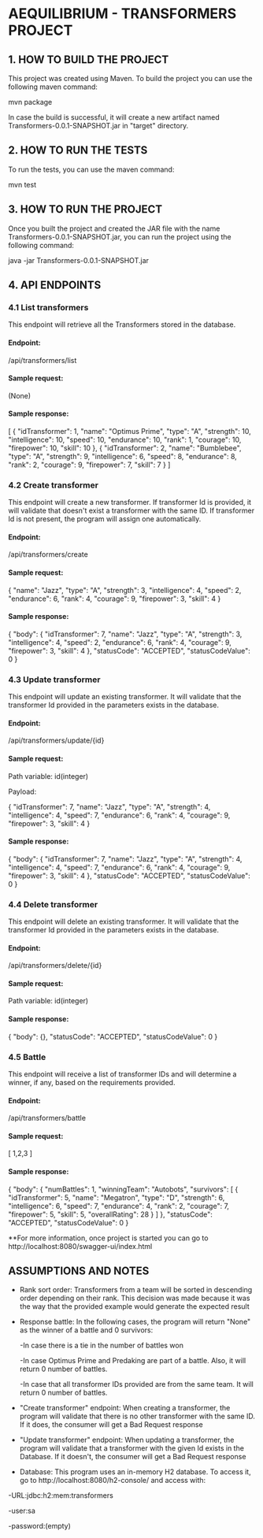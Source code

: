 # AEQUILIBRIUM - TRANSFORMERS PROJECT


## 1. HOW TO BUILD THE PROJECT

This project was created using Maven.
To build the project you can use the following maven command:

mvn package

In case the build is successful, it will create a new artifact named Transformers-0.0.1-SNAPSHOT.jar in "target" directory.


## 2. HOW TO RUN THE TESTS

To run the tests, you can use the maven command:

mvn test


## 3. HOW TO RUN THE PROJECT

Once you built the project and created the JAR file with the name Transformers-0.0.1-SNAPSHOT.jar, you can run the project using the following command:

java -jar Transformers-0.0.1-SNAPSHOT.jar


## 4. API ENDPOINTS

### 4.1 List transformers

This endpoint will retrieve all the Transformers stored in the database.

#### Endpoint:

/api/transformers/list


#### Sample request:

(None)


#### Sample response:

[
    {
        "idTransformer": 1,
        "name": "Optimus Prime",
        "type": "A",
        "strength": 10,
        "intelligence": 10,
        "speed": 10,
        "endurance": 10,
        "rank": 1,
        "courage": 10,
        "firepower": 10,
        "skill": 10
    },
    {
        "idTransformer": 2,
        "name": "Bumblebee",
        "type": "A",
        "strength": 9,
        "intelligence": 6,
        "speed": 8,
        "endurance": 8,
        "rank": 2,
        "courage": 9,
        "firepower": 7,
        "skill": 7
    }
]

### 4.2 Create transformer

This endpoint will create a new transformer. If transformer Id is provided, it will validate that doesn't exist a transformer with the same ID. If transformer Id is not present, the program will assign one automatically.

#### Endpoint:

/api/transformers/create


#### Sample request:

{
    "name": "Jazz",
    "type": "A",
    "strength": 3,
    "intelligence": 4,
    "speed": 2,
    "endurance": 6,
    "rank": 4,
    "courage": 9,
    "firepower": 3,
    "skill": 4
}

#### Sample response:
{
  "body": {
    "idTransformer": 7,
    "name": "Jazz",
    "type": "A",
    "strength": 3,
    "intelligence": 4,
    "speed": 2,
    "endurance": 6,
    "rank": 4,
    "courage": 9,
    "firepower": 3,
    "skill": 4
	},
	  "statusCode": "ACCEPTED",
	  "statusCodeValue": 0
	}



### 4.3 Update transformer

This endpoint will update an existing transformer. It will validate that the transformer Id provided in the parameters exists in the database.

#### Endpoint:
/api/transformers/update/{id}

#### Sample request:
Path variable:
id(integer)

Payload:

{
    "idTransformer": 7,
    "name": "Jazz",
    "type": "A",
    "strength": 4,
    "intelligence": 4,
    "speed": 7,
    "endurance": 6,
    "rank": 4,
    "courage": 9,
    "firepower": 3,
    "skill": 4
}

#### Sample response:
{
  "body": {
    "idTransformer": 7,
    "name": "Jazz",
    "type": "A",
    "strength": 4,
    "intelligence": 4,
    "speed": 7,
    "endurance": 6,
    "rank": 4,
    "courage": 9,
    "firepower": 3,
    "skill": 4
	},
	  "statusCode": "ACCEPTED",
	  "statusCodeValue": 0
	}

### 4.4 Delete transformer

This endpoint will delete an existing transformer. It will validate that the transformer Id provided in the parameters exists in the database.

#### Endpoint:
/api/transformers/delete/{id}

#### Sample request:
Path variable:
id(integer)

#### Sample response:
{
  "body": {},
  "statusCode": "ACCEPTED",
  "statusCodeValue": 0
}

### 4.5 Battle

This endpoint will receive a list of transformer IDs and will determine a winner, if any, based on the requirements provided.

#### Endpoint:
/api/transformers/battle

#### Sample request:
[
  1,2,3
]

#### Sample response:
{
  "body": {
    "numBattles": 1,
    "winningTeam": "Autobots",
    "survivors": [
        {
            "idTransformer": 5,
            "name": "Megatron",
            "type": "D",
            "strength": 6,
            "intelligence": 6,
            "speed": 7,
            "endurance": 4,
            "rank": 2,
            "courage": 7,
            "firepower": 5,
            "skill": 5,
            "overallRating": 28
        }
    ]
},
  "statusCode": "ACCEPTED",
  "statusCodeValue": 0
}


**For more information, once project is started you can go to http://localhost:8080/swagger-ui/index.html

## ASSUMPTIONS AND NOTES

* Rank sort order: Transformers from a team will be sorted in descending order depending on their rank. This decision was made because it was the way that the provided example would generate the expected result

* Response battle: In the following cases, the program will return "None" as the winner of a battle and 0 survivors:

	-In case there is a tie in the number of battles won
	
	-In case Optimus Prime and Predaking are part of a battle. Also, it will return 0 number of battles.
	
	-In case that all transformer IDs provided are from the same team. It will return 0 number of battles.

* "Create transformer" endpoint: When creating a transformer, the program will validate that there is no other transformer with the same ID. If it does, the consumer will get a Bad Request response

* "Update transformer" endpoint: When updating a transformer, the program will validate that a transformer with the given Id exists in the Database. If it doesn't, the consumer will get a Bad Request response

* Database: This program uses an in-memory H2 database. To access it, go to http://localhost:8080/h2-console/ and access with:

-URL:jdbc:h2:mem:transformers

-user:sa

-password:(empty)